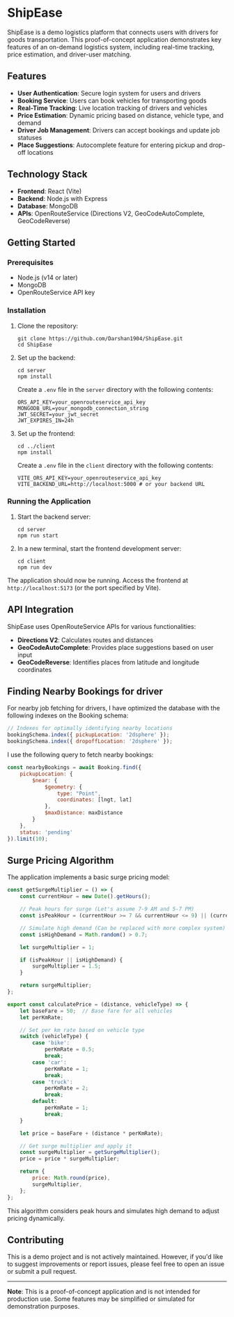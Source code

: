 # ShipEase

ShipEase is a demo logistics platform that connects users with drivers for goods transportation. This proof-of-concept application demonstrates key features of an on-demand logistics system, including real-time tracking, price estimation, and driver-user matching.

## Features

- **User Authentication**: Secure login system for users and drivers
- **Booking Service**: Users can book vehicles for transporting goods
- **Real-Time Tracking**: Live location tracking of drivers and vehicles
- **Price Estimation**: Dynamic pricing based on distance, vehicle type, and demand
- **Driver Job Management**: Drivers can accept bookings and update job statuses
- **Place Suggestions**: Autocomplete feature for entering pickup and drop-off locations

## Technology Stack

- **Frontend**: React (Vite)
- **Backend**: Node.js with Express
- **Database**: MongoDB
- **APIs**: OpenRouteService (Directions V2, GeoCodeAutoComplete, GeoCodeReverse)

## Getting Started

### Prerequisites

- Node.js (v14 or later)
- MongoDB
- OpenRouteService API key

### Installation

1. Clone the repository:
   ```
   git clone https://github.com/Darshan1904/ShipEase.git
   cd ShipEase
   ```

2. Set up the backend:
   ```
   cd server
   npm install
   ```
   Create a `.env` file in the `server` directory with the following contents:
   ```
   ORS_API_KEY=your_openrouteservice_api_key
   MONGODB_URL=your_mongodb_connection_string
   JWT_SECRET=your_jwt_secret
   JWT_EXPIRES_IN=24h
   ```

3. Set up the frontend:
   ```
   cd ../client
   npm install
   ```
   Create a `.env` file in the `client` directory with the following contents:
   ```
   VITE_ORS_API_KEY=your_openrouteservice_api_key
   VITE_BACKEND_URL=http://localhost:5000 # or your backend URL
   ```

### Running the Application

1. Start the backend server:
   ```
   cd server
   npm run start
   ```

2. In a new terminal, start the frontend development server:
   ```
   cd client
   npm run dev
   ```

The application should now be running. Access the frontend at `http://localhost:5173` (or the port specified by Vite).

## API Integration

ShipEase uses OpenRouteService APIs for various functionalities:

- **Directions V2**: Calculates routes and distances
- **GeoCodeAutoComplete**: Provides place suggestions based on user input
- **GeoCodeReverse**: Identifies places from latitude and longitude coordinates

## Finding Nearby Bookings for driver

For nearby job fetching for drivers, I have optimized the database with the following indexes on the Booking schema:

```javascript
// Indexes for optimally identifying nearby locations
bookingSchema.index({ pickupLocation: '2dsphere' });
bookingSchema.index({ dropoffLocation: '2dsphere' });
```

I use the following query to fetch nearby bookings:

```javascript
const nearbyBookings = await Booking.find({
    pickupLocation: {
        $near: {
            $geometry: {
                type: "Point",
                coordinates: [lngt, lat]
            },
            $maxDistance: maxDistance
        }
    },
    status: 'pending'
}).limit(10);
```

## Surge Pricing Algorithm

The application implements a basic surge pricing model:

```javascript
const getSurgeMultiplier = () => {
    const currentHour = new Date().getHours();

    // Peak hours for surge (Let's assume 7-9 AM and 5-7 PM)
    const isPeakHour = (currentHour >= 7 && currentHour <= 9) || (currentHour >= 17 && currentHour <= 19);

    // Simulate high demand (Can be replaced with more complex system)
    const isHighDemand = Math.random() > 0.7;

    let surgeMultiplier = 1;

    if (isPeakHour || isHighDemand) {
        surgeMultiplier = 1.5;  
    }

    return surgeMultiplier;
};

export const calculatePrice = (distance, vehicleType) => {
    let baseFare = 50;  // Base fare for all vehicles
    let perKmRate;

    // Set per km rate based on vehicle type
    switch (vehicleType) {
        case 'bike':
            perKmRate = 0.5;  
            break;
        case 'car':
            perKmRate = 1;  
            break;
        case 'truck':
            perKmRate = 2;  
            break;
        default:
            perKmRate = 1;  
            break;
    }

    let price = baseFare + (distance * perKmRate);

    // Get surge multiplier and apply it
    const surgeMultiplier = getSurgeMultiplier();
    price = price * surgeMultiplier;

    return {
        price: Math.round(price),
        surgeMultiplier,  
    };
};
```

This algorithm considers peak hours and simulates high demand to adjust pricing dynamically.

## Contributing

This is a demo project and is not actively maintained. However, if you'd like to suggest improvements or report issues, please feel free to open an issue or submit a pull request.

---

**Note**: This is a proof-of-concept application and is not intended for production use. Some features may be simplified or simulated for demonstration purposes.
